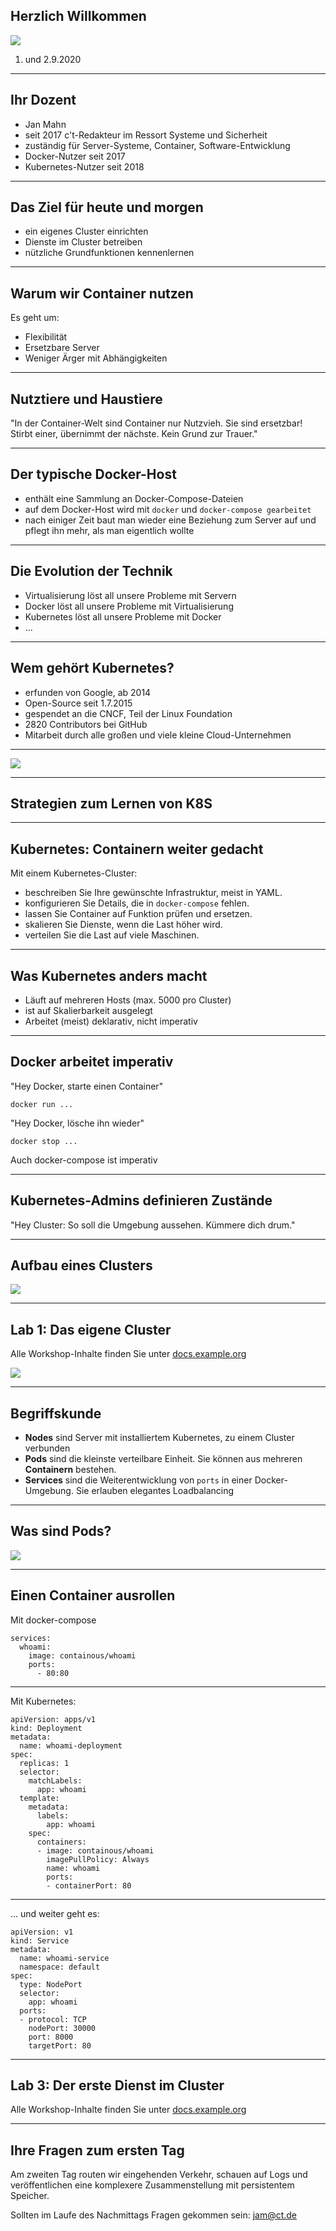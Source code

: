  ## Herzlich Willkommen

![ ](https://www.heise-events.de/uploads/WQ8OofZU/767x0_2500x0/Kubernetes_Docker_2000x500.jpg)

1. und 2.9.2020
---

## Ihr Dozent

* Jan Mahn
* seit 2017 c't-Redakteur im Ressort Systeme und Sicherheit
* zuständig für Server-Systeme, Container, Software-Entwicklung
* Docker-Nutzer seit 2017
* Kubernetes-Nutzer seit 2018

---

## Das Ziel für heute und morgen

* ein eigenes Cluster einrichten
* Dienste im Cluster betreiben
* nützliche Grundfunktionen kennenlernen

---

## Warum wir Container nutzen

Es geht um:
* Flexibilität
* Ersetzbare Server
* Weniger Ärger mit Abhängigkeiten

--- 

## Nutztiere und Haustiere

"In der Container-Welt sind Container nur Nutzvieh. Sie sind ersetzbar! Stirbt einer, übernimmt der nächste. Kein Grund zur Trauer."

---

## Der typische Docker-Host

* enthält eine Sammlung an Docker-Compose-Dateien 
* auf dem Docker-Host wird mit `docker` und `docker-compose gearbeitet` 
* nach einiger Zeit baut man wieder eine Beziehung zum Server auf und pflegt ihn mehr, als man eigentlich wollte

---

## Die Evolution der Technik

* Virtualisierung löst all unsere Probleme mit Servern <!-- .element: class="fragment" data-fragment-index="1" -->
* Docker löst all unsere Probleme mit Virtualisierung <!-- .element: class="fragment" data-fragment-index="2" -->
* Kubernetes löst all unsere Probleme mit Docker <!-- .element: class="fragment" data-fragment-index="3" -->
* ... <!-- .element: class="fragment" data-fragment-index="4" -->

---

## Wem gehört Kubernetes?

* erfunden von Google, ab 2014
* Open-Source seit 1.7.2015
* gespendet an die CNCF, Teil der Linux Foundation
* 2820 Contributors bei GitHub
* Mitarbeit durch alle großen und viele kleine Cloud-Unternehmen

---

![ ](./slides/stats.png)

---

## Strategien zum Lernen von K8S

---

## Kubernetes: Containern weiter gedacht

Mit einem Kubernetes-Cluster:

* beschreiben Sie Ihre gewünschte Infrastruktur, meist in YAML.
* konfigurieren Sie Details, die in `docker-compose` fehlen.
* lassen Sie Container auf Funktion prüfen und ersetzen. 
* skalieren Sie Dienste, wenn die Last höher wird.
* verteilen Sie die Last auf viele Maschinen.

---

## Was Kubernetes anders macht

* Läuft auf mehreren Hosts (max. 5000 pro Cluster)
* ist auf Skalierbarkeit ausgelegt
* Arbeitet (meist) deklarativ, nicht imperativ

--- 

## Docker arbeitet imperativ

"Hey Docker, starte einen Container"

```
docker run ...
```

"Hey Docker, lösche ihn wieder"

```
docker stop ...
```

Auch docker-compose ist imperativ

---

## Kubernetes-Admins definieren Zustände

"Hey Cluster: So soll die Umgebung aussehen. Kümmere dich drum."

---
## Aufbau eines Clusters

![ ](./slides/cluster.png)

---

## Lab 1: Das eigene Cluster

Alle Workshop-Inhalte finden Sie unter [docs.example.org](https://docs.example.org)

![ ](https://heise.cloudimg.io/width/900/q65.png-lossy-65.webp-lossy-65.foil1/_www-heise-de_/select/ct/2016/5/1456733697045992/contentimages/image-145552165478819.jpg)

---

## Begriffskunde

* **Nodes** sind Server mit installiertem Kubernetes, zu einem Cluster verbunden
* **Pods** sind die kleinste verteilbare Einheit. Sie können aus mehreren **Containern** bestehen.
* **Services** sind die Weiterentwicklung von `ports` in einer Docker-Umgebung. Sie erlauben elegantes Loadbalancing

---

## Was sind Pods?
![ ](./slides/node.png)

---

## Einen Container ausrollen

Mit docker-compose
```
services:
  whoami:
    image: containous/whoami
    ports:
      - 80:80
```

---

Mit Kubernetes:

```
apiVersion: apps/v1
kind: Deployment
metadata:
  name: whoami-deployment
spec:
  replicas: 1
  selector:
    matchLabels:
      app: whoami
  template:
    metadata:
      labels:
        app: whoami
    spec:
      containers:
      - image: containous/whoami
        imagePullPolicy: Always
        name: whoami
        ports:
        - containerPort: 80
```
---
... und weiter geht es:

```
apiVersion: v1
kind: Service
metadata:
  name: whoami-service
  namespace: default
spec:
  type: NodePort
  selector:
    app: whoami
  ports:
  - protocol: TCP
    nodePort: 30000
    port: 8000
    targetPort: 80
```
---

## Lab 3: Der erste Dienst im Cluster

Alle Workshop-Inhalte finden Sie unter [docs.example.org](https://docs.example.org)

---

## Ihre Fragen zum ersten Tag

Am zweiten Tag routen wir eingehenden Verkehr, schauen auf Logs und veröffentlichen eine komplexere Zusammenstellung mit persistentem Speicher.

Sollten im Laufe des Nachmittags Fragen gekommen sein: jam@ct.de